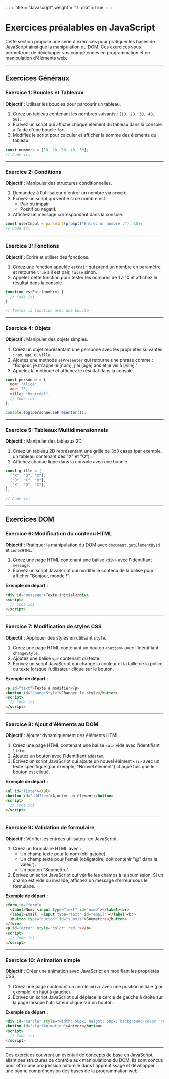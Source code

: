 +++
title = "Javascript"
weight = '11'
draf = true
+++

# Exercices préalables en JavaScript

Cette section propose une série d'exercices pour pratiquer les bases de JavaScript ainsi que la manipulation du DOM. Ces exercices vous permettront de développer vos compétences en programmation et en manipulation d'éléments web.

---

## Exercices Généraux

### Exercice 1: Boucles et Tableaux
**Objectif** : Utiliser les boucles pour parcourir un tableau.

1. Créez un tableau contenant les nombres suivants : `[10, 20, 30, 40, 50]`.
2. Écrivez un script qui affiche chaque élément du tableau dans la console à l'aide d'une boucle `for`.
3. Modifiez le script pour calculer et afficher la somme des éléments du tableau.

```javascript
const numbers = [10, 20, 30, 40, 50];
// Code ici
```

---

### Exercice 2: Conditions
**Objectif** : Manipuler des structures conditionnelles.

1. Demandez à l'utilisateur d'entrer un nombre via `prompt`.
2. Écrivez un script qui vérifie si ce nombre est :
   - Pair ou impair.
   - Positif ou négatif.
3. Affichez un message correspondant dans la console.

```javascript
const userInput = parseInt(prompt("Entrez un nombre :"), 10);
// Code ici
```

---

### Exercice 3: Fonctions
**Objectif** : Écrire et utiliser des fonctions.

1. Créez une fonction appelée `estPair` qui prend un nombre en paramètre et retourne `true` s'il est pair, `false` sinon.
2. Appelez cette fonction pour tester les nombres de 1 à 10 et affichez le résultat dans la console.

```javascript
function estPair(nombre) {
  // Code ici
}

// Testez la fonction avec une boucle
```

---

### Exercice 4: Objets
**Objectif** : Manipuler des objets simples.

1. Créez un objet représentant une personne avec les propriétés suivantes : `nom`, `age`, et `ville`.
2. Ajoutez une méthode `sePresenter` qui retourne une phrase comme : "Bonjour, je m'appelle [nom], j'ai [age] ans et je vis à [ville]."
3. Appelez la méthode et affichez le résultat dans la console.

```javascript
const personne = {
  nom: "Alice",
  age: 25,
  ville: "Montréal",
  // Code ici
};

console.log(personne.sePresenter());
```

---

### Exercice 5: Tableaux Multidimensionnels
**Objectif** : Manipuler des tableaux 2D.

1. Créez un tableau 2D représentant une grille de 3x3 cases (par exemple, un tableau contenant des "X" et "O").
2. Affichez chaque ligne dans la console avec une boucle.

```javascript
const grille = [
  ["X", "O", "X"],
  ["O", "X", "O"],
  ["X", "O", "X"],
];

// Code ici
```

---

## Exercices DOM

### Exercice 6: Modification du contenu HTML
**Objectif** : Pratiquer la manipulation du DOM avec `document.getElementById` et `innerHTML`.

1. Créez une page HTML contenant une balise `<div>` avec l'identifiant `message`.
2. Écrivez un script JavaScript qui modifie le contenu de la balise pour afficher "Bonjour, monde !".

**Exemple de départ :**
```html
<div id="message">Texte initial</div>
<script>
  // Code ici
</script>
```

---

### Exercice 7: Modification de styles CSS
**Objectif** : Appliquer des styles en utilisant `style`.

1. Créez une page HTML contenant un bouton `<button>` avec l'identifiant `changeStyle`.
2. Ajoutez une balise `<p>` contenant du texte.
3. Écrivez un script JavaScript qui change la couleur et la taille de la police du texte lorsque l'utilisateur clique sur le bouton.

**Exemple de départ :**
```html
<p id="text">Texte à modifier</p>
<button id="changeStyle">Changer le style</button>
<script>
  // Code ici
</script>
```

---

### Exercice 8: Ajout d'éléments au DOM
**Objectif** : Ajouter dynamiquement des éléments HTML.

1. Créez une page HTML contenant une balise `<ul>` vide avec l'identifiant `liste`.
2. Ajoutez un bouton avec l'identifiant `addItem`.
3. Écrivez un script JavaScript qui ajoute un nouvel élément `<li>` avec un texte spécifique (par exemple, "Nouvel élément") chaque fois que le bouton est cliqué.

**Exemple de départ :**
```html
<ul id="liste"></ul>
<button id="addItem">Ajouter un élément</button>
<script>
  // Code ici
</script>
```

---

### Exercice 9: Validation de formulaire
**Objectif** : Vérifier les entrées utilisateur en JavaScript.

1. Créez un formulaire HTML avec :
   - Un champ texte pour le nom (obligatoire).
   - Un champ texte pour l'email (obligatoire, doit contenir "@" dans la valeur).
   - Un bouton "Soumettre".
2. Écrivez un script JavaScript qui vérifie les champs à la soumission. Si un champ est vide ou invalide, affichez un message d'erreur sous le formulaire.

**Exemple de départ :**
```html
<form id="form">
  <label>Nom: <input type="text" id="name"></label><br>
  <label>Email: <input type="text" id="email"></label><br>
  <button type="button" id="submit">Soumettre</button>
</form>
<p id="error" style="color: red;"></p>
<script>
  // Code ici
</script>
```

---

### Exercice 10: Animation simple
**Objectif** : Créer une animation avec JavaScript en modifiant les propriétés CSS.

1. Créez une page contenant un cercle `<div>` avec une position initiale (par exemple, en haut à gauche).
2. Écrivez un script JavaScript qui déplace le cercle de gauche à droite sur la page lorsque l'utilisateur clique sur un bouton.

**Exemple de départ :**
```html
<div id="cercle" style="width: 50px; height: 50px; background-color: red; border-radius: 50%; position: absolute; top: 50px; left: 50px;"></div>
<button id="startAnimation">Animer</button>
<script>
  // Code ici
</script>
```

---

Ces exercices couvrent un éventail de concepts de base en JavaScript, allant des structures de contrôle aux manipulations du DOM. Ils sont conçus pour offrir une progression naturelle dans l'apprentissage et développer une bonne compréhension des bases de la programmation web.
